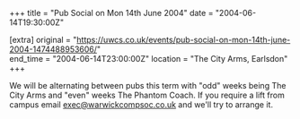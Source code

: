 +++
title = "Pub Social on Mon 14th June 2004"
date = "2004-06-14T19:30:00Z"

[extra]
original = "https://uwcs.co.uk/events/pub-social-on-mon-14th-june-2004-1474488953606/"    
end_time = "2004-06-14T23:00:00Z"
location = "The City Arms, Earlsdon"
+++

We will be alternating between pubs this term with "odd" weeks being The City Arms and "even" weeks The Phantom Coach. If you require a lift from campus email exec@warwickcompsoc.co.uk and we'll try to arrange it.

